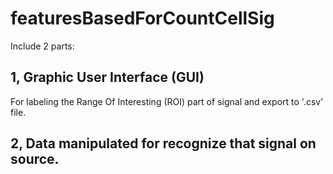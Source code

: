 # featuresBasedForCountCellSig
Include 2 parts:
## 1, Graphic User Interface (GUI) 
For labeling the Range Of Interesting (ROI) part of signal and export to '.csv' file.
## 2, Data manipulated for recognize that signal on source.
